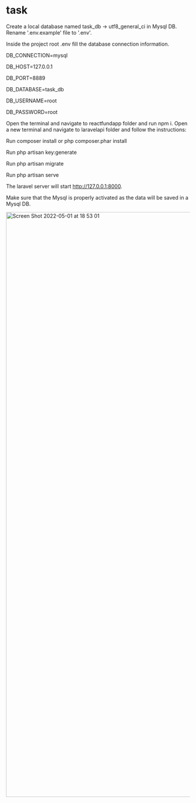 # task
Create a local database named task_db -> utf8_general_ci in Mysql DB. Rename '.env.example' file to '.env'.

Inside the project root .env fill the database connection information.

DB_CONNECTION=mysql

DB_HOST=127.0.0.1

DB_PORT=8889

DB_DATABASE=task_db

DB_USERNAME=root

DB_PASSWORD=root

Open the terminal and navigate to reactfundapp folder and run npm i. Open a new terminal and navigate to laravelapi folder and follow the instructions:

Run composer install or php composer.phar install

Run php artisan key:generate

Run php artisan migrate

Run php artisan serve

The laravel server will start http://127.0.0.1:8000.

Make sure that the Mysql is properly activated as the data will be saved in a Mysql DB.

<img width="1599" alt="Screen Shot 2022-05-01 at 18 53 01" src="https://user-images.githubusercontent.com/48482551/166155260-cf38146c-4dc9-4bff-8542-7358f97ac5d8.png">
